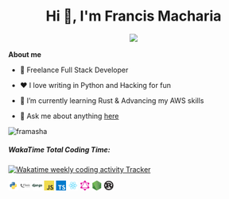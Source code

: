 <!--
**framasha/framasha** is a ✨ _special_ ✨ repository because its `README.md` (this file) appears on your GitHub profile.

Here are some ideas to get you started:

- 🔭 I’m currently working on ...
- 🌱 I’m currently learning ...
- 👯 I’m looking to collaborate on ...
- 🤔 I’m looking for help with ...
- 💬 Ask me about ...
- 📫 How to reach me: ...
- 😄 Pronouns: ...
- ⚡ Fun fact: ...
-->

<h1 align="center">Hi 👋, I'm Francis Macharia</h1>


<p align="center">
<!--   <a href="https://github.com/DenverCoder1/readme-typing-svg"> -->
    <img src="https://readme-typing-svg.herokuapp.com/?color=45B6C4&width=380&height=45&lines=Self-taught passionate Full Stack Developer;DevSecOps Engineer;I like coding or penetration testing on my free time;Nice+To+Meet+You+...&center=true"></a>

</p>

**About me**

- 💼 Freelance Full Stack Developer

- ❤️ I love writing in Python and Hacking for fun

- 🌱 I’m currently learning Rust & Advancing my AWS skills

- 💬 Ask me about anything [here](https://twitter.com/framasharia)

<!-- ### Github Stats  
<div align="left"><img src="http://github-profile-summary-cards.vercel.app/api/cards/stats?username=framasha&theme=github_dark" align="left" style="width: 47%"/></div>  
 
 <div align="left"><img src="http://github-profile-summary-cards.vercel.app/api/cards/most-commit-language?username=framasha&theme=2077" align="left" style="width: 47%"/></div> 


</div>

<div align="center"><img src="http://github-readme-streak-stats.herokuapp.com?user=framasha&theme=black-ice&hide_border=true&date_format=j%20M%5B%20Y%5D"  style="width: 80%" /> -->


 
<!-- <div align="center">
   <img height="300px" src="https://activity-graph.herokuapp.com/graph?username=framasha&theme=github"/>
</div> -->
 

<!-- [![Top Langs](https://github-readme-stats.vercel.app/api/top-langs/?username=framasha&layout=compact&theme=vision-friendly-dark)] -->

<!--  ### Hacker Rank Badges:
 
 ![alt text](https://github.com/framasha/framasha/blob/main/1_Hacker_Rank_badges-removebg-preview.png) -->
 
 
<p align="left"> <img src="https://komarev.com/ghpvc/?username=framasha&label=Profile%20views&color=0e75b6&style=for-the-badge" alt="framasha" /> </p>
	
##### WakaTime Total Coding Time:
<a href="https://wakatime.com/@framasha" title="Data update every midnight"><img src="https://wakatime.com/badge/user/d2a22b7d-6c91-4b2d-bf0f-15426554e7ca.svg?style=social" alt="Wakatime weekly coding activity Tracker" /></a>


<code><img height="20" alt="python" src="https://raw.githubusercontent.com/github/explore/80688e429a7d4ef2fca1e82350fe8e3517d3494d/topics/python/python.png"></code>
<code><img height="20" alt="flask" src="https://raw.githubusercontent.com/github/explore/80688e429a7d4ef2fca1e82350fe8e3517d3494d/topics/flask/flask.png"></code>
<code><img height="20" alt="flask" src="https://raw.githubusercontent.com/github/explore/80688e429a7d4ef2fca1e82350fe8e3517d3494d/topics/django/django.png"></code>
<code><img height="20" alt="javascript" src="https://raw.githubusercontent.com/github/explore/80688e429a7d4ef2fca1e82350fe8e3517d3494d/topics/javascript/javascript.png"></code>
<code><img height="20" alt="typescript" src="https://raw.githubusercontent.com/github/explore/80688e429a7d4ef2fca1e82350fe8e3517d3494d/topics/typescript/typescript.png"></code>
<code><img height="20" alt="react" src="https://raw.githubusercontent.com/github/explore/80688e429a7d4ef2fca1e82350fe8e3517d3494d/topics/react/react.png"></code>
<code><img height="20" alt="graphql" src="https://raw.githubusercontent.com/github/explore/5c058a388828bb5fde0bcafd4bc867b5bb3f26f3/topics/graphql/graphql.png"></code>
<code><img height="20" alt="nodejs" src="https://raw.githubusercontent.com/github/explore/80688e429a7d4ef2fca1e82350fe8e3517d3494d/topics/nodejs/nodejs.png"></code>
<code><img height="20" alt="python" src="https://raw.githubusercontent.com/github/explore/80688e429a7d4ef2fca1e82350fe8e3517d3494d/topics/rust/rust.png"></code>

<!--
| <a href="https://github.com/framasha/github-readme-stats"><img align="center" src="https://github-readme-stats.vercel.app/api?username=framasha&show_icons=true&include_all_commits=true&theme=buefy&hide_border=true" alt="Framasha's github stats" /></a> | <a href="https://github.com/anuraghazra/github-readme-stats"><img align="center" src="https://github-readme-stats.vercel.app/api/top-langs/?username=framasha&layout=compact&theme=buefy&hide_border=true" /></a> |
| ------------- | ------------- |
-->
